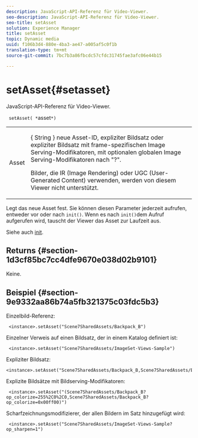 ```yaml
---
description: JavaScript-API-Referenz für Video-Viewer.
seo-description: JavaScript-API-Referenz für Video-Viewer.
seo-title: setAsset
solution: Experience Manager
title: setAsset
topic: Dynamic media
uuid: f106b3d4-880e-4ba3-ae47-a005af5c0f1b
translation-type: tm+mt
source-git-commit: 7bc7b3a86fbcdc57cfdc31745fae3afc06e44b15

---
```



# setAsset{#setasset}

JavaScript-API-Referenz für Video-Viewer.

` setAsset( *`asset`*)`

<table id="table_896DFF34A68A403DB93A6D597461A573"> 
 <tbody> 
  <tr> 
   <td colname="col1"> <p> <span class="codeph"> <span class="varname"> Asset </span></span> </p> </td> 
   <td colname="col2"> <p>{ <span class="codeph"> String </span>} neue Asset-ID, expliziter Bildsatz oder expliziter Bildsatz mit frame-spezifischen Image Serving-Modifikatoren, mit optionalen globalen Image Serving-Modifikatoren nach "?". </p> <p> Bilder, die IR (Image Rendering) oder UGC (User-Generated Content) verwenden, werden von diesem Viewer nicht unterstützt. </p> </td> 
  </tr> 
 </tbody> 
</table>

Legt das neue Asset fest. Sie können diesen Parameter jederzeit aufrufen, entweder vor oder nach `init()`. Wenn es nach `init()`dem Aufruf aufgerufen wird, tauscht der Viewer das Asset zur Laufzeit aus.

Siehe auch [init](../../../c-html5-s7-aem-asset-viewers/c-html5-20-zoom-viewer-about/c-html5-20-zoom-viewer-javascriptapiref/r-html5-zoom-viewer-20-javascriptapiref-init.md#reference-aee94dd92a28410784f7a1792e28683b).

## Returns {#section-1d3cf85bc7cc4dfe9670e038d02b9101}

Keine.

## Beispiel {#section-9e9332aa86b74a5fb321375c03fdc5b3}

Einzelbild-Referenz:

```
 <instance>.setAsset("Scene7SharedAssets/Backpack_B")
```

Einzelner Verweis auf einen Bildsatz, der in einem Katalog definiert ist:

```
 <instance>.setAsset("Scene7SharedAssets/ImageSet-Views-Sample")
```

Expliziter Bildsatz:

```
<instance>.setAsset("Scene7SharedAssets/Backpack_B,Scene7SharedAssets/Backpack_C")
```

Explizite Bildsätze mit Bildserving-Modifikatoren:

```
 <instance>.setAsset("(Scene7SharedAssets/Backpack_B?op_colorize=255%2C0%2C0,Scene7SharedAssets/Backpack_B?op_colorize=0x00ff00)")
```

Scharfzeichnungsmodifizierer, der allen Bildern im Satz hinzugefügt wird:

```
 <instance>.setAsset("Scene7SharedAssets/ImageSet-Views-Sample?op_sharpen=1")
```


